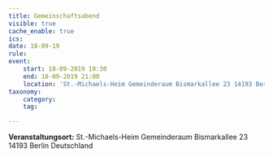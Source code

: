 ```yaml
---
title: Gemeinschaftsabend
visible: true
cache_enable: true
ics: 
date: 18-09-19
rule: 
event:
	start: 18-09-2019 19:30
	end: 18-09-2019 21:00
	location: 'St.-Michaels-Heim Gemeinderaum Bismarkallee 23 14193 Berlin Deutschland'
taxonomy:
	category: 
	tag: 

---
```




**Veranstaltungsort:** St.-Michaels-Heim
Gemeinderaum
Bismarkallee 23
14193 Berlin
Deutschland

